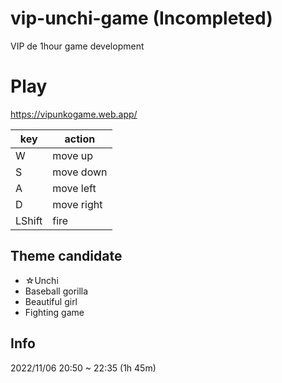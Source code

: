 # vip-unchi-game (Incompleted)
VIP de 1hour game development

# Play
https://vipunkogame.web.app/

|key |action|  
|--- |----------|  
|W   |move up   |  
|S   |move down |  
|A   |move left |  
|D   |move right|
|LShift|fire    |

## Theme candidate
- ☆Unchi
- Baseball gorilla
- Beautiful girl
- Fighting game

## Info
2022/11/06
20:50 ~ 22:35 (1h 45m)
